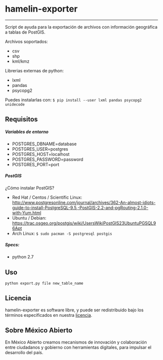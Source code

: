 # hamelin-exporter
----------------

Script de ayuda para la exportación de archivos con información geográfica a tablas de PostGIS.

Archivos soportados:
- csv
- shp
- kml/kmz

Librerias externas de python:
- lxml
- pandas
- psycopg2

Puedes instalarlas con: ```$ pip install --user lxml pandas psycopg2 unidecode```

## Requisitos

##### Variables de entorno
- POSTGRES_DBNAME=database
- POSTGRES_USER=postgres
- POSTGRES_HOST=localhost
- POSTGRES_PASSWORD=password
- POSTGRES_PORT=port

##### PostGIS
¿Cómo instalar PostGIS?
- Red Hat / Centos / Scientific Linux: http://www.postgresonline.com/journal/archives/362-An-almost-idiots-guide-to-install-PostgreSQL-9.5,-PostGIS-2.2-and-pgRouting-2.1.0-with-Yum.html
- Ubuntu / Debian: https://trac.osgeo.org/postgis/wiki/UsersWikiPostGIS23UbuntuPGSQL96Apt
- Arch Linux: ```$ sudo pacman -S postgresql postgis```

##### Specs:
- python 2.7

## Uso
```python export.py file new_table_name```

## Licencia
hamelin-exporter es software libre, y puede ser redistribuido bajo los términos especificados en nuestra [licencia](https://datos.gob.mx/libreusomx).

## Sobre México Abierto
En México Abierto creamos mecanismos de innovación y colaboración entre ciudadanos y gobierno con herramientas digitales, para	impulsar el desarrollo del país.

